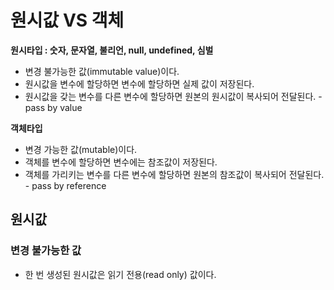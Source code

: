 # 원시값 VS 객체

**원시타입 : 숫자, 문자열, 불리언, null, undefined, 심벌**

- 변경 불가능한 값(immutable value)이다.
- 원시값을 변수에 할당하면 변수에 할당하면 실제 값이 저장된다.
- 원시값을 갖는 변수를 다른 변수에 할당하면 원본의 원시값이 복사되어 전달된다. - pass by value

**객체타입**

- 변경 가능한 값(mutable)이다.
- 객체를 변수에 할당하면 변수에는 참조값이 저장된다.
- 객체를 가리키는 변수를 다른 변수에 할당하면 원본의 참조값이 복사되어 전달된다. - pass by reference

## 원시값

### 변경 불가능한 값

- 한 번 생성된 원시값은 읽기 전용(read only) 값이다. 